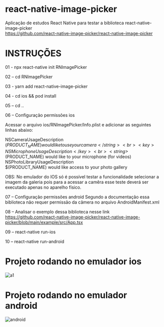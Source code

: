 # react-native-image-picker
Aplicação de estudos React Native para testar a biblioteca react-native-image-picker<br/>
https://github.com/react-native-image-picker/react-native-image-picker

# INSTRUÇÕES

01 - npx react-native init RNImagePicker

02 – cd RNImagePicker    

03 - yarn add react-native-image-picker

04 - cd ios && pod install

05 – cd ..

06 – Configuração permissões ios

Acessar o arquivo ios/RNImagePicker/Info.plist e adicionar as seguintes linhas abaixo: 

<key>NSCameraUsageDescription</key><br>
<string>$(PRODUCT_NAME) would like to use your camera</string><br>
<key>NSMicrophoneUsageDescription</key><br>
<string>$(PRODUCT_NAME) would like to your microphone (for videos)</string><br>
<key>NSPhotoLibraryUsageDescription</key><br>
<string>$(PRODUCT_NAME) would like access to your photo gallery</string>


OBS: No emulador do IOS só é possível testar a funcionalidade selecionar a imagem da galeria pois para a acessar a camêra esse teste deverá ser executado apenas no aparelho físico.

07 – Configuração permissões android
Segundo a documentação essa biblioteca não requer permissão da câmera no arquivo AndroidManifest.xml

08 – Analisar o exemplo dessa biblioteca nesse link
https://github.com/react-native-image-picker/react-native-image-picker/blob/main/example/src/App.tsx

09 – react-native run-ios 

10 – react-native run-android

# Projeto rodando no emulador ios<br/>
![a1](https://user-images.githubusercontent.com/5804067/120245016-466b4f80-c242-11eb-825e-b6b5439ee07c.gif)

# Projeto rodando no emulador android<br/>
![android](https://user-images.githubusercontent.com/5804067/120245941-2ee19600-c245-11eb-9ae7-84dfb0597534.gif)




